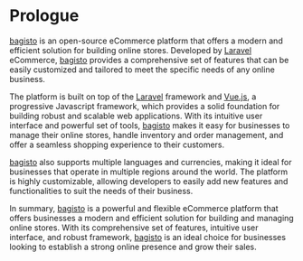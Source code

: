 # Prologue

[bagisto](https://bagisto.com) is an open-source eCommerce platform that offers a modern and efficient solution for building online stores. Developed by [Laravel](https://laravel.com) eCommerce, [bagisto](https://bagisto.com) provides a comprehensive set of features that can be easily customized and tailored to meet the specific needs of any online business.

The platform is built on top of the [Laravel](https://laravel.com) framework and [Vue.js](https://vuejs.org/), a progressive Javascript framework, which provides a solid foundation for building robust and scalable web applications. With its intuitive user interface and powerful set of tools, [bagisto](https://bagisto.com) makes it easy for businesses to manage their online stores, handle inventory and order management, and offer a seamless shopping experience to their customers.

[bagisto](https://bagisto.com) also supports multiple languages and currencies, making it ideal for businesses that operate in multiple regions around the world. The platform is highly customizable, allowing developers to easily add new features and functionalities to suit the needs of their business.

In summary, [bagisto](https://bagisto.com) is a powerful and flexible eCommerce platform that offers businesses a modern and efficient solution for building and managing online stores. With its comprehensive set of features, intuitive user interface, and robust framework, [bagisto](https://bagisto.com) is an ideal choice for businesses looking to establish a strong online presence and grow their sales.